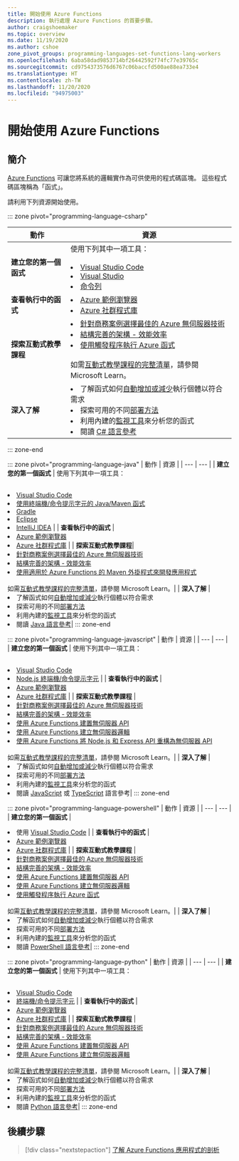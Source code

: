 ```yaml
---
title: 開始使用 Azure Functions
description: 執行處理 Azure Functions 的首要步驟。
author: craigshoemaker
ms.topic: overview
ms.date: 11/19/2020
ms.author: cshoe
zone_pivot_groups: programming-languages-set-functions-lang-workers
ms.openlocfilehash: 6aba58dad9853714bf26442592f74fc77e39765c
ms.sourcegitcommit: cd9754373576d6767c06baccfd500ae88ea733e4
ms.translationtype: HT
ms.contentlocale: zh-TW
ms.lasthandoff: 11/20/2020
ms.locfileid: "94975003"
---
```

# <a name="getting-started-with-azure-functions"></a>開始使用 Azure Functions

## <a name="introduction"></a>簡介

[Azure Functions](./functions-overview.md) 可讓您將系統的邏輯實作為可供使用的程式碼區塊。 這些程式碼區塊稱為「函式」。

請利用下列資源開始使用。

::: zone pivot="programming-language-csharp"

| 動作 | 資源 |
| --- | --- |
| **建立您的第一個函式** | 使用下列其中一項工具：<br><br><li>[Visual Studio Code](./functions-create-your-first-function-visual-studio.md)<li>[Visual Studio](./create-first-function-vs-code-csharp.md)<li>[命令列](./create-first-function-cli-csharp.md) |
| **查看執行中的函式** | <li>[Azure 範例瀏覽器](https://docs.microsoft.com/samples/browse/?languages=csharp&expanded=azure&products=azure-functions)<li>[Azure 社群程式庫](https://www.serverlesslibrary.net/?technology=Functions%202.x&language=C%23) |
| **探索互動式教學課程**| <li>[針對商務案例選擇最佳的 Azure 無伺服器技術](https://docs.microsoft.com/learn/modules/serverless-fundamentals/)<li>[結構完善的架構 - 效能效率](https://docs.microsoft.com/learn/modules/azure-well-architected-performance-efficiency/)<li>[使用觸發程序執行 Azure 函式](https://docs.microsoft.com/learn/modules/execute-azure-function-with-triggers/) <br><br>如需[互動式教學課程的完整清單](https://docs.microsoft.com/learn/browse/?expanded=azure&products=azure-functions)，請參閱 Microsoft Learn。|
| **深入了解** | <li>了解函式如何[自動增加或減少](./functions-scale.md)執行個體以符合需求<li>探索可用的不同[部署方法](./functions-deployment-technologies.md)<li>利用內建的[監視工具](./functions-monitoring.md)來分析您的函式<li>閱讀 [C# 語言參考](./functions-dotnet-class-library.md)|

::: zone-end

::: zone pivot="programming-language-java"
| 動作 | 資源 |
| --- | --- |
| **建立您的第一個函式** | 使用下列其中一項工具：<br><br><li>[Visual Studio Code](./create-first-function-vs-code-java.md)<li>[使用終端機/命令提示字元的 Java/Maven 函式](./create-first-function-cli-java.md)<li>[Gradle](./functions-create-first-java-gradle.md)<li>[Eclipse](./functions-create-maven-eclipse.md)<li>[IntelliJ IDEA](./functions-create-maven-intellij.md) |
| **查看執行中的函式** | <li>[Azure 範例瀏覽器](https://docs.microsoft.com/samples/browse/?expanded=azure&products=azure-functions&languages=java)<li>[Azure 社群程式庫](https://www.serverlesslibrary.net/?technology=Functions%202.x&language=Java) |
| **探索互動式教學課程**| <li>[針對商務案例選擇最佳的 Azure 無伺服器技術](https://docs.microsoft.com/learn/modules/serverless-fundamentals/)<li>[結構完善的架構 - 效能效率](https://docs.microsoft.com/learn/modules/azure-well-architected-performance-efficiency/)<li>[使用適用於 Azure Functions 的 Maven 外掛程式來開發應用程式](https://docs.microsoft.com/learn/modules/develop-azure-functions-app-with-maven-plugin/) <br><br>如需[互動式教學課程的完整清單](https://docs.microsoft.com/learn/browse/?expanded=azure&products=azure-functions)，請參閱 Microsoft Learn。|
| **深入了解** | <li>了解函式如何[自動增加或減少](./functions-scale.md)執行個體以符合需求<li>探索可用的不同[部署方法](./functions-deployment-technologies.md)<li>利用內建的[監視工具](./functions-monitoring.md)來分析您的函式<li>閱讀 [Java 語言參考](./functions-reference-java.md)|
::: zone-end

::: zone pivot="programming-language-javascript"
| 動作 | 資源 |
| --- | --- |
| **建立您的第一個函式** | 使用下列其中一項工具：<br><br><li>[Visual Studio Code](./create-first-function-vs-code-node.md)<li>[Node.js 終端機/命令提示字元](./create-first-function-cli-java.md) |
| **查看執行中的函式** | <li>[Azure 範例瀏覽器](https://docs.microsoft.com/samples/browse/?expanded=azure&products=azure-functions&languages=javascript%2Ctypescript)<li>[Azure 社群程式庫](https://www.serverlesslibrary.net/?technology=Functions%202.x&language=JavaScript%2CTypeScript) |
| **探索互動式教學課程** | <li>[針對商務案例選擇最佳的 Azure 無伺服器技術](https://docs.microsoft.com/learn/modules/serverless-fundamentals/)<li>[結構完善的架構 - 效能效率](https://docs.microsoft.com/learn/modules/azure-well-architected-performance-efficiency/)<li>[使用 Azure Functions 建置無伺服器 API](https://docs.microsoft.com/learn/modules/build-api-azure-functions/)<li>[使用 Azure Functions 建立無伺服器邏輯](https://docs.microsoft.com/learn/modules/create-serverless-logic-with-azure-functions/)<li>[使用 Azure Functions 將 Node.js 和 Express API 重構為無伺服器 API](https://docs.microsoft.com/learn/modules/shift-nodejs-express-apis-serverless/) <br><br>如需[互動式教學課程的完整清單](https://docs.microsoft.com/learn/browse/?expanded=azure&products=azure-functions)，請參閱 Microsoft Learn。|
| **深入了解** | <li>了解函式如何[自動增加或減少](./functions-scale.md)執行個體以符合需求<li>探索可用的不同[部署方法](./functions-deployment-technologies.md)<li>利用內建的[監視工具](./functions-monitoring.md)來分析您的函式<li>閱讀 [JavaScript](./functions-reference-node.md) 或 [TypeScript](./functions-reference-node.md#typescript) 語言參考|
::: zone-end

::: zone pivot="programming-language-powershell"
| 動作 | 資源 |
| --- | --- |
| **建立您的第一個函式** | <li>使用 [Visual Studio Code](./create-first-function-vs-code-powershell.md) |
| **查看執行中的函式** | <li>[Azure 範例瀏覽器](https://docs.microsoft.com/samples/browse/?expanded=azure&products=azure-functions&languages=powershell)<li>[Azure 社群程式庫](https://www.serverlesslibrary.net/?technology=Functions%202.x&language=PowerShell) |
| **探索互動式教學課程** | <li>[針對商務案例選擇最佳的 Azure 無伺服器技術](https://docs.microsoft.com/learn/modules/serverless-fundamentals/)<li>[結構完善的架構 - 效能效率](https://docs.microsoft.com/learn/modules/azure-well-architected-performance-efficiency/)<li>[使用 Azure Functions 建置無伺服器 API](https://docs.microsoft.com/learn/modules/build-api-azure-functions/)<li>[使用 Azure Functions 建立無伺服器邏輯](https://docs.microsoft.com/learn/modules/create-serverless-logic-with-azure-functions/)<li>[使用觸發程序執行 Azure 函式](https://docs.microsoft.com/learn/modules/execute-azure-function-with-triggers/) <br><br>如需[互動式教學課程的完整清單](https://docs.microsoft.com/learn/browse/?expanded=azure&products=azure-functions)，請參閱 Microsoft Learn。|
| **深入了解** | <li>了解函式如何[自動增加或減少](./functions-scale.md)執行個體以符合需求<li>探索可用的不同[部署方法](./functions-deployment-technologies.md)<li>利用內建的[監視工具](./functions-monitoring.md)來分析您的函式<li>閱讀 [PowerShell 語言參考](./functions-reference-powershell.md)|
::: zone-end

::: zone pivot="programming-language-python"
| 動作 | 資源 |
| --- | --- |
| **建立您的第一個函式** | 使用下列其中一項工具：<br><br><li>[Visual Studio Code](./functions-create-first-function-vs-code.md?pivots=programming-language-python)<li>[終端機/命令提示字元](./functions-create-first-azure-function-azure-cli.md?pivots=programming-language-python) |
| **查看執行中的函式** | <li>[Azure 範例瀏覽器](https://docs.microsoft.com/samples/browse/?expanded=azure&products=azure-functions&languages=python)<li>[Azure 社群程式庫](https://www.serverlesslibrary.net/?technology=Functions%202.x&language=Python) |
| **探索互動式教學課程** | <li>[針對商務案例選擇最佳的 Azure 無伺服器技術](https://docs.microsoft.com/learn/modules/serverless-fundamentals/)<li>[結構完善的架構 - 效能效率](https://docs.microsoft.com/learn/modules/azure-well-architected-performance-efficiency/)<li>[使用 Azure Functions 建置無伺服器 API](https://docs.microsoft.com/learn/modules/build-api-azure-functions/)<li>[使用 Azure Functions 建立無伺服器邏輯](https://docs.microsoft.com/learn/modules/create-serverless-logic-with-azure-functions/) <br><br>如需[互動式教學課程的完整清單](https://docs.microsoft.com/learn/browse/?expanded=azure&products=azure-functions)，請參閱 Microsoft Learn。|
| **深入了解** | <li>了解函式如何[自動增加或減少](./functions-scale.md)執行個體以符合需求<li>探索可用的不同[部署方法](./functions-deployment-technologies.md)<li>利用內建的[監視工具](./functions-monitoring.md)來分析您的函式<li>閱讀 [Python 語言參考](./functions-reference-python.md)|
::: zone-end

## <a name="next-steps"></a>後續步驟

> [!div class="nextstepaction"]
> [了解 Azure Functions 應用程式的剖析](./functions-reference.md)
